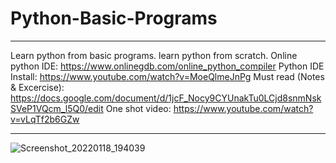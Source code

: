 # Python-Basic-Programs
_______________________________________________________________________________
Learn python from basic programs. learn python from scratch.
Online python IDE: https://www.onlinegdb.com/online_python_compiler
Python IDE Install: https://www.youtube.com/watch?v=MoeQlmeJnPg
Must read (Notes & Excercise): https://docs.google.com/document/d/1jcF_Nocy9CYUnakTu0LCjd8snmNskSVeP1VQcm_l5Q0/edit
One shot video: https://www.youtube.com/watch?v=vLqTf2b6GZw
__________________________________________________________________________________

![Screenshot_20220118_194039](https://user-images.githubusercontent.com/63858190/149953176-4fb5c7ad-4472-4f19-b258-87f319ed5c1a.png)

